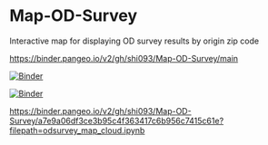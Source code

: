 # Map-OD-Survey
Interactive map for displaying OD survey results by origin zip code

https://binder.pangeo.io/v2/gh/shi093/Map-OD-Survey/main

[![Binder](https://binder.pangeo.io/badge_logo.svg)](https://binder.pangeo.io/v2/gh/shi093/Map-OD-Survey/main)

[![Binder](https://binder.pangeo.io/badge_logo.svg)](https://binder.pangeo.io/v2/gh/shi093/Map-OD-Survey/main?filepath=odsurvey_map_cloud.ipynb)

https://binder.pangeo.io/v2/gh/shi093/Map-OD-Survey/a7e9a06df3ce3b95c4f363417c6b956c7415c61e?filepath=odsurvey_map_cloud.ipynb
